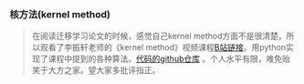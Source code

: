 ### 核方法(kernel method)



> 在阅读迁移学习论文的时候，感觉自己kernel method方面不是很清楚，所以观看了李振轩老师的《kernel method》视频课程[B站链接](https://www.bilibili.com/video/BV1hW411C7ny?p=1)。用python实现了课程中提到的各种算法。[代码的github仓库](https://github.com/zhou317/kernel_method) 。个人水平有限，难免贻笑于大方之家。望大家多批评指正。




